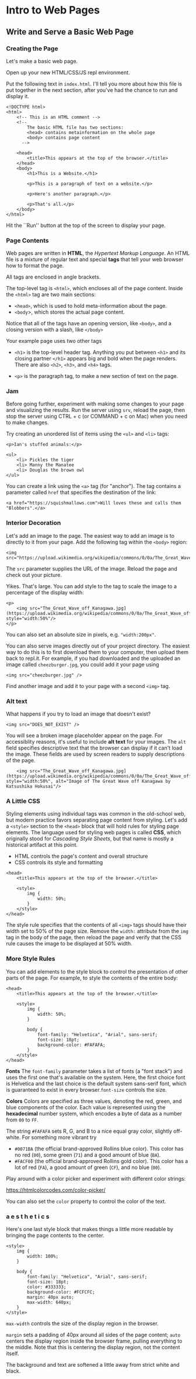 # Intro to Web Pages

## Write and Serve a Basic Web Page

### Creating the Page

Let's make a basic web page. 

Open up your new HTML/CSS/JS repl environment.

Put the following text in `index.html`. I'll tell you more about how this file is put together in the next section, after you've had the
chance to run and display it.

```
<!DOCTYPE html>
<html>
    <!-- This is an HTML comment -->
    <!-- 
        The basic HTML file has two sections:
        <head> contains metainformation on the whole page
        <body> contains page content
      -->

    <head>
        <title>This appears at the top of the browser.</title>
    </head>
    <body>
        <h1>This is a Website.</h1>
        
        <p>This is a paragraph of text on a website.</p>
        
        <p>Here's another paragraph.</p>
        
        <p>That's all.</p>
    </body>
</html>
```

Hit the ``Run'' button at the top of the screen to display your page.


### Page Contents

Web pages are written in **HTML**, the *Hypertext Markup Language*. An HTML file is a mixture of regular text and special **tags** that tell your web browser how to format the page.

All tags are enclosed in angle brackets.

The top-level tag is `<html>`, which encloses all of the page content. Inside the `<html>` tag are two main sections:

- `<head>`, which is used to hold meta-information about the page.
- `<body`>, which stores the actual page content.

Notice that all of the tags have an opening version, like `<body>`, and a closing version with a slash, like `</body>`

Your example page uses two other tags

- `<h1>` is the top-level header tag. Anything you put between `<h1>` and its closing partner `</h1>` appears big and bold when the page renders. There are also `<h2>`, `<h3>`, and `<h4>` tags.

- `<p>` is the paragraph tag, to make a new section of text on the page.

### Jam

Before going further, experiment with making some changes to your page and visualizing the results. Run the server using `srv`, reload the page, then stop the server using CTRL + c (or COMMAND + c on Mac) when you need to make changes.


Try creating an unordered list of items using the `<ul>` and `<li>` tags:

```
<p>Ian's stuffed animals:</p>

<ul>
    <li> Pickles the tiger
    <li> Manny the Manatee
    <li> Douglas the brown owl
</ul>
```

You can create a link using the `<a>` tag (for "anchor"). The tag contains a parameter called `href` that specifies the destination of the link:

```
<a href="https://squishmallows.com">Will loves these and calls them "Blobbers".</a>
```

### Interior Decoration

Let's add an image to the page. The easiest way to add an image is to directly to it from your page. Add the following tag within the `<body>` region:

```
<img src="https://upload.wikimedia.org/wikipedia/commons/0/0a/The_Great_Wave_off_Kanagawa.jpg"/>
```

The `src` parameter supplies the URL of the image. Reload the page and check out your picture.

Yikes. That's large. You can add style to the tag to scale the image to a percentage of the display width:

```
<p>
    <img src="The_Great_Wave_off_Kanagawa.jpg](https://upload.wikimedia.org/wikipedia/commons/0/0a/The_Great_Wave_off_Kanagawa.jpg" style="width:50%"/>
</p>
```

You can also set an absolute size in pixels, e.g. `"width:200px"`.

You can also serve images directly out of your project directory. The easiest way to do this is to first download them to your computer, then upload them back to repl.it. For example, if you had downloaded and the uploaded an image called `cheezburger.jpg`, you could add it your page using

```
<img src="cheezburger.jpg" />
```

Find another image and add it to your page with a second `<img>` tag.


### Alt text

What happens if you try to load an image that doesn't exist?

```
<img src="DOES_NOT_EXIST" />
```

You will see a broken image placeholder appear on the page. For accessiblity reasons, it's useful to include **alt text** for your images. The `alt` field specifies descriptive text that the browser can display if it can't load the image. These fields are used by screen readers to supply descriptions of the page.

```
    <img src="The_Great_Wave_off_Kanagawa.jpg](https://upload.wikimedia.org/wikipedia/commons/0/0a/The_Great_Wave_off_Kanagawa.jpg" style="width:50%", alt="Image of The Great Wave off Kanagawa by Katsushika Hokusai"/>
```


### A Little CSS

Styling elements using individual tags was common in the old-school web, but modern practice favors separating page content from styling. Let's add a `<style>` section to the `<head>` block that will hold rules for styling page elements. The language used for styling web pages is called **CSS**, which originally stood for *Cascading Style Sheets*, but that name is mostly a historical artifact at this point.

- HTML controls the page's content and overall structure
- CSS controls its style and formatting

```
<head>
    <title>This appears at the top of the browser.</title>

    <style>
        img {
            width: 50%;
        }
    </style>
</head>
```

The style rule specifies that the contents of all `<img>` tags should have their width set to 50% of the page size. Remove the `width:` attribute from the `img` tag in the body of the page, then reload the page and verify that the CSS rule causes the image to be displayed at 50% width.

### More Style Rules

You can add elements to the style block to control the presentation of other parts of the page. For example, to style the contents of  the entire body:

```
<head>
    <title>This appears at the top of the browser.</title>

    <style>
        img {
            width: 50%;
        }

        body {
            font-family: "Helvetica", "Arial", sans-serif;
            font-size: 18pt;
            background-color: #FAFAFA;
        }
    </style>
</head>
```

**Fonts** The `font-family` parameter takes a list of fonts (a "font stack") and uses the first one that's available on the system. Here, the first choice font is Helvetica and the last choice is the default system sans-serif font, which is guaranteed to exist in every browser.`font-size` controls the size.

**Colors** Colors are specified as three values, denoting the red, green, and blue components of the color. Each value is represented using the **hexadecimal** number system, which encodes a byte of data as a number from `00` to `FF`.

The string `#FAFAFA` sets R, G, and B to a nice equal gray color, slightly off-white. For something more vibrant try

- `#0071BA` (the official brand-approved Rollins blue color). This color has no red (`00`), some green (`71`) and a good amount of blue (`BA`).
- `#FACF00` (the official brand-approved Rollins gold color). This color has a lot of red (`FA`), a good amount of green (`CF`), and no blue (`00`).

Play around with a color picker and experiment with different color strings:

https://htmlcolorcodes.com/color-picker/

You can also set the `color` property to control the color of the text.

### a e s t h e t i c s

Here's one last style block that makes things a little more readable by bringing the page contents to the center.

```
<style>
    img {
        width: 100%;
    }

    body {
        font-family: "Helvetica", "Arial", sans-serif;
        font-size: 18pt;
        color: #333333;
        background-color: #FCFCFC;
        margin: 40px auto;
        max-width: 640px;
    }
</style>
```

`max-width` controls the size of the display region in the browser.

`margin` sets a padding of 40px around all sides of the page content; `auto` centers the display region inside the browser frame, pulling everything to the middle. Note that this is centering the display region, not the content itself.

The background and text are softened a little away from strict white and black.
